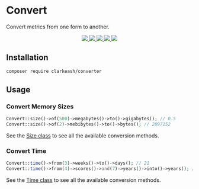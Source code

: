 # Convert

Convert metrics from one form to another.

<p align="center">
  <a href="https://travis-ci.org/clarkeash/converter">
    <img src="https://img.shields.io/travis/clarkeash/converter.svg?style=flat-square">
  </a>
  <a href="https://scrutinizer-ci.com/g/clarkeash/converter/code-structure/master/code-coverage">
    <img src="https://img.shields.io/scrutinizer/coverage/g/clarkeash/converter.svg?style=flat-square">
  </a>
  <a href="https://scrutinizer-ci.com/g/clarkeash/converter">
    <img src="https://img.shields.io/scrutinizer/g/clarkeash/converter.svg?style=flat-square">
  </a>
  <a href="https://github.com/clarkeash/converter/blob/master/LICENSE">
    <img src="https://img.shields.io/github/license/clarkeash/converter.svg?style=flat-square">
  </a>
  <a href="https://twitter.com/clarkeash">
    <img src="http://img.shields.io/badge/author-@clarkeash-blue.svg?style=flat-square">
  </a>
</p>

## Installation

```bash
composer require clarkeash/converter
```

## Usage

### Convert Memory Sizes

```php
Convert::size()->of(500)->megabytes()->to()->gigabytes(); // 0.5
Convert::size()->of(2)->mebibytes()->to()->bytes(); // 2097152
```

See the [Size class](https://github.com/clarkeash/converter/blob/master/src/Metrics/Size.php) to see all the available conversion methods.

### Convert Time

```php
Convert::time()->from(3)->weeks()->to()->days(); // 21
Convert::time()->from(4)->scores()->and(7)->years()->into()->years(); // 87
```

See the [Time class](https://github.com/clarkeash/converter/blob/master/src/Metrics/Time.php) to see all the available conversion methods.
